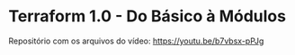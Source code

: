 # Terraform 1.0 - Do Básico à Módulos

Repositório com os arquivos do vídeo: https://youtu.be/b7vbsx-pPJg